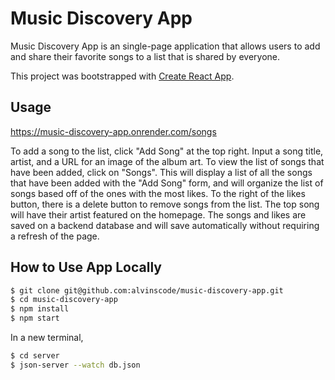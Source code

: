 # Music Discovery App

Music Discovery App is an single-page application that allows users to add and share their favorite songs to a list that is shared by everyone. 

This project was bootstrapped with [Create React App](https://github.com/facebook/create-react-app).

## Usage

https://music-discovery-app.onrender.com/songs

To add a song to the list, click "Add Song" at the top right. Input a song title, artist, and a URL for an image of the album art. To view the list of songs that have been added, click on "Songs". This will display a list of all the songs that have been added with the "Add Song" form, and will organize the list of songs based off of the ones with the most likes. To the right of the likes button, there is a delete button to remove songs from the list. The top song will have their artist featured on the homepage. The songs and likes are saved on a backend database and will save automatically without requiring a refresh of the page. 

## How to Use App Locally  

```bash
$ git clone git@github.com:alvinscode/music-discovery-app.git
$ cd music-discovery-app
$ npm install
$ npm start
```

In a new terminal,

```bash
$ cd server
$ json-server --watch db.json
```
